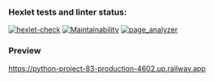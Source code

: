 ### Hexlet tests and linter status:
[![hexlet-check](https://github.com/Treskun4eg/python-project-83/actions/workflows/hexlet-check.yml/badge.svg)](https://github.com/Treskun4eg/python-project-83/actions/workflows/hexlet-check.yml)    [![Maintainability](https://api.codeclimate.com/v1/badges/f2e49a677d308c518569/maintainability)](https://codeclimate.com/github/Treskun4eg/python-project-83/maintainability)    [![page_analyzer](https://github.com/Treskun4eg/python-project-83/actions/workflows/page_analyzer_check.yml/badge.svg)](https://github.com/Treskun4eg/python-project-83/actions/workflows/page_analyzer_check.yml)

### Preview
https://python-project-83-production-4602.up.railway.app